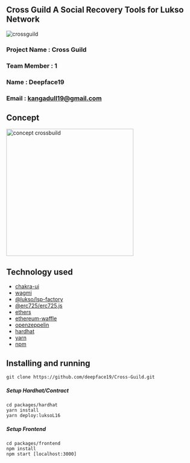 ## Cross Guild A Social Recovery Tools for Lukso Network
![crossguild](https://user-images.githubusercontent.com/59292798/187340881-8cd1263b-d3b9-402c-88e5-3433e457ce6c.jpg)

### Project Name : Cross Guild
### Team Member : 1
### Name : Deepface19
### Email : kangadull19@gmail.com

## Concept 
<img width="337" alt="concept crossbuild" src="https://user-images.githubusercontent.com/59292798/187372013-11860fc7-0435-4d9a-b033-f5a0e4df1315.png">

## Technology used
- [chakra-ui](https://chakra-ui.com/)
- [wagmi](https://wagmi.sh/)
- [@lukso/lsp-factory](https://docs.lukso.tech/tools/lsp-factoryjs/getting-started)
- [@erc725/erc725.js](https://docs.lukso.tech/tools/erc725js/getting-started)
- [ethers](https://ethers.org/)
- [ethereum-waffle](https://ethereum-waffle.readthedocs.io/en/latest/getting-started.html)
- [openzeppelin](https://www.openzeppelin.com/)
- [hardhat](https://hardhat.org/)
- [yarn](https://yarnpkg.com)
- [npm](https://www.npmjs.com/)

## Installing and running
```
git clone https://github.com/deepface19/Cross-Guild.git
```
##### Setup Hardhat/Contract
```
cd packages/hardhat 
yarn install
yarn deploy:luksoL16 
```
##### Setup Frontend
```
cd packages/frontend
npm install 
npm start [localhost:3000]
```
